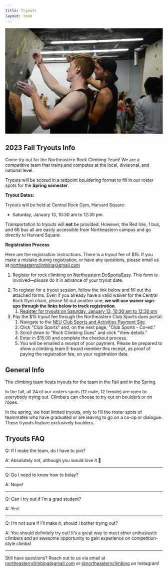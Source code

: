 ```yaml
---
title: Tryouts
layout: team
---
```

![Two climbers discuss beta](/images/beta.jpg)

## 2023 Fall Tryouts Info

Come try out for the Northeastern Rock Climbing Team!
We are a competitive team that trains and competes at the local, divisional, and national level.

Tryouts will be scored in a redpoint bouldering format to fill in our roster spots for the **Spring semester**. 

**Tryout Dates:**       

Tryouts will be held at Central Rock Gym, Harvard Square:
* Saturday, January 13, 10:30 am to 12:30 pm.

Transportation to tryouts will **not** be provided. However, the Red line, 1 bus, and 66 bus all are easily accessible from Northeastern campus and go directly to Harvard Square. 

**Registration Process**

Here are the registration instructions. There is a tryout fee of $15. If you make a mistake during registration, or have any questions, please email us at northeasternclimbing@gmail.com

1. Register for rock climbing on [Northeastern DoSportsEasy](https://neu.dserec.com/online/clubsports_widget/club/27/registration).
   This form is involved—_please_ do it in advance of your tryout date.
<!--2. If you require transportation to Central Rock Gym, Randolph, please fill out a transportation request form for your tryout date. Van spots are limited, so the Google Forms will be disabled once enough participates have requested a van spot. **Vans will depart from  Renaissance Park Garage** for tryouts at the listed tryout time. If you plan to transport yourself to tryouts, the climbing period will begin 1 hour after vans depart from Renaissance garage. That is, if your tryout is at 6:00 pm, the climbing period will begin at 7:00 pm and conclude at 9:00 pm. Request transportation here:
   1. [Request transportation for Thursday, September 14, at 6:00 pm](https://forms.gle/qiap1ZA6EgcUiRcV9)
   2. [Request transportation for Friday, September 15, at 6:00 pm](https://forms.gle/kTzKnDBDp7ohqmvw8)
   3. [Request transportation for Saturday, September 16, at 11:00 am](https://forms.gle/ey4EoTsuXF88HGfJ9)-->
2. To register for a tryout session, follow the link below and fill out the attached forms. Even if you already have a valid waiver for the Central Rock Gym chain, please fill out another one; **we will use waiver sign-ups through the links below to track registration**.
   1. [Register for tryouts on Saturday, January 13, 10:30 am to 12:30 pm](https://app.rockgympro.com/b/widget/?a=offering&offering_guid=f2a4152820dc4a439364775c5b1943d7&limited_to_course_guid_for_offering_guid_f2a4152820dc4a439364775c5b1943d7=17885b82ad26e71b7035b2b769a7439f141c40d4&random=657df9b6ab062&iframeid=&mode=p)
   <!--2. [Register for Ropes tryouts on Friday, September 15, from 6:00 pm to 10:00 pm](https://app.rockgympro.com/booking/f/0a35948fe0f2427197279129e5fc1092)
   3. [Register for Bouldering tryouts on Saturday, September 16, from 11:00 am to 3:00 pm](https://app.rockgympro.com/booking/f/6474ef009f274e368a5519c6db48e3b9)-->
3. Pay the $15 tryout fee through the Northeastern Club Sports dues portal:
   1. Navigate to the [NEU Club Sports and Activities Payment Site](https://commerce.cashnet.com/SFCSA).
   2. Click "Club Sports" and, on the next page, "Club Sports - Co-ed."
   3. Scroll down to "Rock Climbing Dues" and click "View details."
   4. Enter in $15.00 and complete the checkout process.
   5. You will be emailed a receipt of your payment. Please be prepared to show a climbing team E-board member this receipt, as proof of paying the registration fee, on your registration date.

## General Info

The climbing team hosts tryouts for the team in the Fall and in the
Spring.

In the fall, all 24 of our rosters spots (12 male, 12 female)
are open to everybody trying out. Climbers can choose to try out on
boulders or on ropes.

In the spring, we host limited tryouts, only to fill the roster spots
of teammates who have graduated or are leaving to go on a co-op or dialogue. 
These tryouts feature exclusively boulders.

## Tryouts FAQ

Q: If I make the team, do I have to join?

A: Absolutely not, although you would love it 🙂

---

Q: Do I need to know how to belay?

A: Nope!

---

Q: Can I try out if I’m a grad student?

A: Yes!

---

Q: I’m not sure if I’ll make it, should I bother trying out?

A: You should definitely try out! It’s a great way to meet other enthusiastic climbers and an awesome opportunity to gain experience on competition-style climbs!

---

Still have questions? Reach out to us via email at northeasternclimbing@gmail.com or [@northeasternclimbing](https://www.instagram.com/northeasternclimbing/) on Instagram!